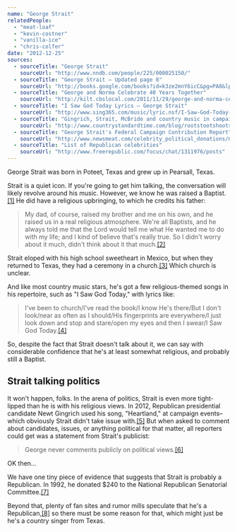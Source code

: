 ```yaml
---
name: "George Strait"
relatedPeople:
  - "meat-loaf"
  - "kevin-costner"
  - "vanilla-ice"
  - "chris-colfer"
date: "2012-12-25"
sources:
  - sourceTitle: "George Strait"
    sourceUrl: "http://www.nndb.com/people/225/000025150/"
  - sourceTitle: "George Strait – Updated page 8"
    sourceUrl: "http://books.google.com/books?id=k3ze2mnY6icC&pg=PA8&lpg=PA8&dq=George+Strait+religion&source=bl&ots=NNYE8_w8C7&sig=TDF2i0lyCbRLguJJGa2Oh8KmbsI&hl=en&sa=X&ei=lhTGULjRJIXliALdy4CoBw&ved=0CEgQ6AEwAw#v=onepage&q=George%20Strait%20religion&f=false"
  - sourceTitle: "George and Norma Celebrate 40 Years Together"
    sourceUrl: "http://kilt.cbslocal.com/2011/11/29/george-and-norma-celebrate-40-years-together/"
  - sourceTitle: "I Saw God Today Lyrics – George Strait"
    sourceUrl: "http://www.sing365.com/music/lyric.nsf/I-Saw-God-Today-lyrics-George-Strait/EF866273A3FFA0DA482573FB000EED82"
  - sourceTitle: "Gingrich, Strait, McBride and country music in campaigns"
    sourceUrl: "http://www.countrystandardtime.com/blog/rootstootshoots/entry.asp?xid=843"
  - sourceTitle: "George Strait's Federal Campaign Contribution Report"
    sourceUrl: "http://www.newsmeat.com/celebrity_political_donations/George_Strait.php"
  - sourceTitle: "List of Republican celebrities"
    sourceUrl: "http://www.freerepublic.com/focus/chat/1311976/posts"
---
```


George Strait was born in Poteet, Texas and grew up in Pearsall, Texas.

Strait is a quiet icon. If you're going to get him talking, the conversation will likely revolve around his music. However, we know he was raised a Baptist.<a class="source-citation" href="#http://www.nndb.com/people/225/000025150/" title="George Strait">[1]</a> He did have a religious upbringing, to which he credits his father:

>My dad, of course, raised my brother and me on his own, and he raised us in a real religious atmosphere. We're all Baptists, and he always told me that the Lord would tell me what He wanted me to do with my life; and I kind of believe that's really true. So I didn't worry about it much, didn't think about it that much.<a class="source-citation" href="#http://books.google.com/books?id=k3ze2mnY6icC&pg=PA8&lpg=PA8&dq=George+Strait+religion&source=bl&ots=NNYE8_w8C7&sig=TDF2i0lyCbRLguJJGa2Oh8KmbsI&hl=en&sa=X&ei=lhTGULjRJIXliALdy4CoBw&ved=0CEgQ6AEwAw#v=onepage&q=George%20Strait%20religion&f=false" title="George Strait – Updated page 8">[2]</a>

Strait eloped with his high school sweetheart in Mexico, but when they returned to Texas, they had a ceremony in a church.<a class="source-citation" href="#http://kilt.cbslocal.com/2011/11/29/george-and-norma-celebrate-40-years-together/" title="George and Norma Celebrate 40 Years Together">[3]</a> Which church is unclear.

And like most country music stars, he's got a few religious-themed songs in his repertoire, such as "I Saw God Today," with lyrics like:

>I've been to church/I've read the book/I know He's there/But I don't look/near as often as I should/His fingerprints are everywhere/I just look down and stop and stare/open my eyes and then I swear/I Saw God Today.<a class="source-citation" href="#http://www.sing365.com/music/lyric.nsf/I-Saw-God-Today-lyrics-George-Strait/EF866273A3FFA0DA482573FB000EED82" title="I Saw God Today Lyrics – George Strait">[4]</a>

So, despite the fact that Strait doesn't talk about it, we can say with considerable confidence that he's at least somewhat religious, and probably still a Baptist.


## Strait talking politics

It won't happen, folks. In the arena of politics, Strait is even more tight-lipped than he is with his religious views. In 2012, Republican presidential candidate Newt Gingrich used his song, "Heartland," at campaign events–which obviously Strait didn't take issue with.<a class="source-citation" href="#http://www.countrystandardtime.com/blog/rootstootshoots/entry.asp?xid=843" title="Gingrich, Strait, McBride and country music in campaigns">[5]</a> But when asked to comment about candidates, issues, or anything political for that matter, all reporters could get was a statement from Strait's publicist:

>George never comments publicly on political views.<a class="source-citation" href="#http://www.countrystandardtime.com/blog/rootstootshoots/entry.asp?xid=843" title="Gingrich, Strait, McBride and country music in campaigns">[6]</a>

OK then…

We have one tiny piece of evidence that suggests that Strait is probably a Republican. In 1992, he donated $240 to the National Republican Senatorial Committee.<a class="source-citation" href="#http://www.newsmeat.com/celebrity_political_donations/George_Strait.php" title="George Strait&apos;s Federal Campaign Contribution Report">[7]</a>

Beyond that, plenty of fan sites and rumor mills speculate that he's a Republican,<a class="source-citation" href="#http://www.freerepublic.com/focus/chat/1311976/posts" title="List of Republican celebrities">[8]</a> so there must be some reason for that, which might just be he's a country singer from Texas.